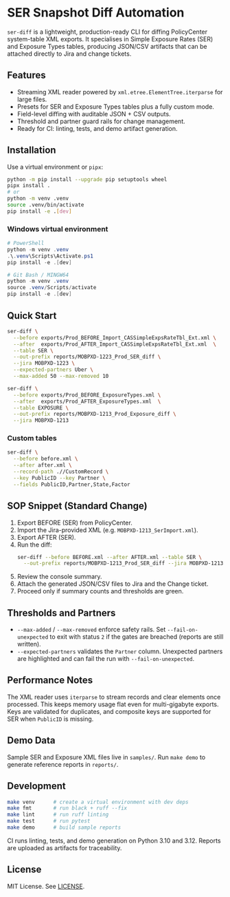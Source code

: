 # SER Snapshot Diff Automation

`ser-diff` is a lightweight, production-ready CLI for diffing PolicyCenter system-table XML exports. It specialises in Simple Exposure Rates (SER) and Exposure Types tables, producing JSON/CSV artifacts that can be attached directly to Jira and change tickets.

## Features

- Streaming XML reader powered by `xml.etree.ElementTree.iterparse` for large files.
- Presets for SER and Exposure Types tables plus a fully custom mode.
- Field-level diffing with auditable JSON + CSV outputs.
- Threshold and partner guard rails for change management.
- Ready for CI: linting, tests, and demo artifact generation.

## Installation

Use a virtual environment or `pipx`:

```bash
python -m pip install --upgrade pip setuptools wheel
pipx install .
# or
python -m venv .venv
source .venv/bin/activate
pip install -e .[dev]
```

### Windows virtual environment

```powershell
# PowerShell
python -m venv .venv
.\.venv\Scripts\Activate.ps1
pip install -e .[dev]

# Git Bash / MINGW64
python -m venv .venv
source .venv/Scripts/activate
pip install -e .[dev]
```

## Quick Start

```bash
ser-diff \
  --before exports/Prod_BEFORE_Import_CASSimpleExpsRateTbl_Ext.xml \
  --after  exports/Prod_AFTER_Import_CASSimpleExpsRateTbl_Ext.xml  \
  --table SER \
  --out-prefix reports/MOBPXD-1223_Prod_SER_diff \
  --jira MOBPXD-1223 \
  --expected-partners Uber \
  --max-added 50 --max-removed 10

ser-diff \
  --before exports/Prod_BEFORE_ExposureTypes.xml \
  --after  exports/Prod_AFTER_ExposureTypes.xml  \
  --table EXPOSURE \
  --out-prefix reports/MOBPXD-1213_Prod_Exposure_diff \
  --jira MOBPXD-1213
```

### Custom tables

```bash
ser-diff \
  --before before.xml \
  --after after.xml \
  --record-path .//CustomRecord \
  --key PublicID --key Partner \
  --fields PublicID,Partner,State,Factor
```

## SOP Snippet (Standard Change)

1. Export BEFORE (SER) from PolicyCenter.
2. Import the Jira-provided XML (e.g. `MOBPXD-1213_SerImport.xml`).
3. Export AFTER (SER).
4. Run the diff:
   ```bash
   ser-diff --before BEFORE.xml --after AFTER.xml --table SER \
     --out-prefix reports/MOBPXD-1213_Prod_SER_diff --jira MOBPXD-1213
   ```
5. Review the console summary.
6. Attach the generated JSON/CSV files to Jira and the Change ticket.
7. Proceed only if summary counts and thresholds are green.

## Thresholds and Partners

- `--max-added` / `--max-removed` enforce safety rails. Set `--fail-on-unexpected` to exit with status `2` if the gates are breached (reports are still written).
- `--expected-partners` validates the `Partner` column. Unexpected partners are highlighted and can fail the run with `--fail-on-unexpected`.

## Performance Notes

The XML reader uses `iterparse` to stream records and clear elements once processed. This keeps memory usage flat even for multi-gigabyte exports. Keys are validated for duplicates, and composite keys are supported for SER when `PublicID` is missing.

## Demo Data

Sample SER and Exposure XML files live in `samples/`. Run `make demo` to generate reference reports in `reports/`.

## Development

```bash
make venv      # create a virtual environment with dev deps
make fmt       # run black + ruff --fix
make lint      # run ruff linting
make test      # run pytest
make demo      # build sample reports
```

CI runs linting, tests, and demo generation on Python 3.10 and 3.12. Reports are uploaded as artifacts for traceability.

## License

MIT License. See [LICENSE](LICENSE).
